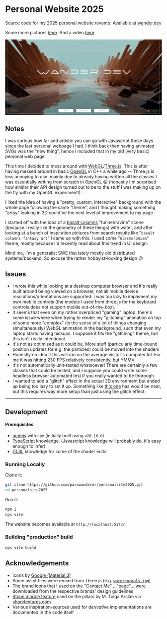 # Personal Website 2025

Source code for my 2025 personal website revamp. Available at [wander.dev](https://wander.dev)

Some more pictures [here](./docs/). And a video [here](https://youtu.be/8iNIcQxMEDg)

[![Screenshot of website main page](./docs/main_page.png)](https://youtu.be/8iNIcQxMEDg)

## Notes

I was curious how far and artistic you can go with Javascript these days since the last personal webpage I had. I think back then having animated SVGs was the "new thing", hence I included that in my old (very basic) personal web page.

This time I decided to mess around with [WebGL](https://developer.mozilla.org/en-US/docs/Web/API/WebGL_API)/[Three.js](https://threejs.org/). This is after having messed around in basic [OpenGL](https://learnopengl.com/) in C++ a while ago -- Three.js is less annoying to use: mainly due to already having written all the classes I was essentially writing from scratch in OpenGL 😛 (honestly I'm surprised how similar their API design turned out to be to the stuff I was making up on the fly with my OpenGL experiment!).

I liked the idea of having a "pretty, custom, interactive" background with the whole page following the same "theme", and I thought making something "artsy" looking in 3D could be the next level of improvement to my page.

I started off with the idea of a [basalt columns](https://en.wikipedia.org/wiki/Columnar_jointing) "tunnel/ravine" scene (because I really like the geometry of these things) with water, and after looking at a bunch of inspiration pictures from search results like "`basalt columns fantasy art`" I came up with this. I used some "`Glasmorphism`" theme, mostly because I'd recently read about this trend in UI design.

Mind me, I'm a generalist SWE that lately mostly did distributed systems/backend. So excuse the rather hobbyist-looking design 😛


## Issues

- I wrote this while looking at a desktop computer browser and it's really built around being viewed on a browser, not all mobile device resolutions/orientations are supported. I was too lazy to implement my own mobile controls (the module I used from three.js for the keyboard controls does not support mobile out-of-the-box).
- It seems that even on my rather overpriced "gaming" laptop, there's some issue where when trying to render my "glitching" animation on top of some more "complex" (in the sense of a lot of things changing simultaneously) WebGL animation in the background, such that even my laptop starts having hickups. I suppose it fits the "glitching" theme, but this isn't really intentional.
- It's not as optimised as it could be. More stuff (particularly time-bound position updates for e.g. the particles) could be moved into the shaders
- Honestly no idea if this will run on the average visitor's computer lol. For me it was hitting 230 FPS relatively consistently, but YMMV
- It's not automatically unit-tested whatsoever! There are certainly a few classes that could be tested, and I suppose you could write some headless browser automated test if you really wanted to be thorough
- I wanted to add a "glitch" effect in the actual 3D environment but ended up being too lazy to set it up. Something like [this one](https://domenicobrz.github.io/webgl/projects/experiment1/) has would be neat, but this requires way more setup than just using the glitch effect.

-----------
## Development

#### Prerequisites

- [nodejs](https://nodejs.org/en) with `npm` (initially built using `v20.16.0`)
- [TypeScript](https://www.typescriptlang.org/) knowledge. (Javascript knowledge will probably do, it's easy enough to infer)
- [GLSL](https://en.wikipedia.org/wiki/OpenGL_Shading_Language) knowledge for some of the shader edits

### Running Locally

Clone it:

```bash
git clone https://github.com/parawanderer/personalsite2025.git
cd personalsite2025
```

Run it:

```bash
npm i
npx vite
```

The website becomes available at `http://localhost:5173/`

### Building "production" build

```bash
npx vite build
```

## Acknowledgements

- Icons by [Google (Material 3)](https://fonts.google.com/icons)
- Some asset files were reused from Three.js (e.g. [`waternormals.jpg`](https://github.com/mrdoob/three.js/blob/62bb68551ea0f206976fb288a2174803bf361ae8/examples/textures/waternormals.jpg))
- The brand icons that I used on the "Contact Me"... "page"... were downloaded from the respective brands' design guidelines
- [Stone marble texture](https://www.sharetextures.com/textures/floor/storm_marble_1) used on the pillars by M. Tolga Arslan via [sharetextures.com](https://www.sharetextures.com)
- Various inspiration-sources used for _derivative_ implementations are documented in the code itself